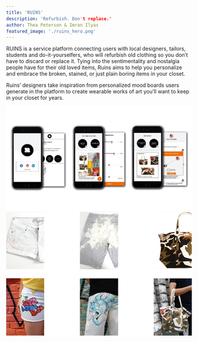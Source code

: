 ```yaml
---
title: 'RUINS'
description: 'Refurbish. Don't replace.'
author: Thea Peterson & Imran Ilyas
featured_image: './ruins_hero.png'
---
```


RUINS is a service platform connecting users with local designers, tailors, students
and do-it-yourselfers, who will refurbish old clothing so you don’t have to discard or replace it. Tying into the sentimentality and nostalgia people have for their old loved items, Ruins aims to help you personalize and embrace the broken, stained, or just plain boring items in your closet.

Ruins’ designers take inspiration from personalized mood boards users generate in the platform to create wearable works of art you’ll want to keep in your closet for years.

![](ruins_hero.png)
![](ruins.png)
